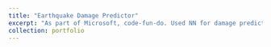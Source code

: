 ```yaml
---
title: "Earthquake Damage Predictor"
excerpt: "As part of Microsoft, code-fun-do. Used NN for damage prediction."
collection: portfolio
---
```

